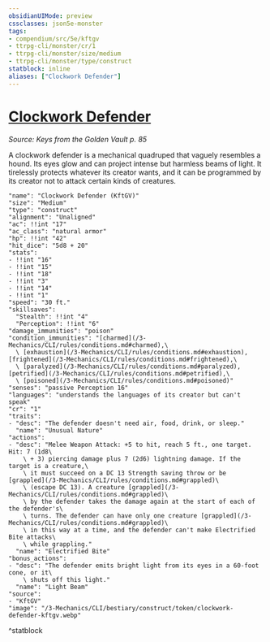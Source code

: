 ```yaml
---
obsidianUIMode: preview
cssclasses: json5e-monster
tags:
- compendium/src/5e/kftgv
- ttrpg-cli/monster/cr/1
- ttrpg-cli/monster/size/medium
- ttrpg-cli/monster/type/construct
statblock: inline
aliases: ["Clockwork Defender"]
---
```

# [Clockwork Defender](3-Mechanics\CLI\bestiary\construct/clockwork-defender-kftgv.md)
*Source: Keys from the Golden Vault p. 85*  

A clockwork defender is a mechanical quadruped that vaguely resembles a hound. Its eyes glow and can project intense but harmless beams of light. It tirelessly protects whatever its creator wants, and it can be programmed by its creator not to attack certain kinds of creatures.

```statblock
"name": "Clockwork Defender (KftGV)"
"size": "Medium"
"type": "construct"
"alignment": "Unaligned"
"ac": !!int "17"
"ac_class": "natural armor"
"hp": !!int "42"
"hit_dice": "5d8 + 20"
"stats":
- !!int "16"
- !!int "15"
- !!int "18"
- !!int "3"
- !!int "14"
- !!int "1"
"speed": "30 ft."
"skillsaves":
  "Stealth": !!int "4"
  "Perception": !!int "6"
"damage_immunities": "poison"
"condition_immunities": "[charmed](/3-Mechanics/CLI/rules/conditions.md#charmed),\
  \ [exhaustion](/3-Mechanics/CLI/rules/conditions.md#exhaustion), [frightened](/3-Mechanics/CLI/rules/conditions.md#frightened),\
  \ [paralyzed](/3-Mechanics/CLI/rules/conditions.md#paralyzed), [petrified](/3-Mechanics/CLI/rules/conditions.md#petrified),\
  \ [poisoned](/3-Mechanics/CLI/rules/conditions.md#poisoned)"
"senses": "passive Perception 16"
"languages": "understands the languages of its creator but can't speak"
"cr": "1"
"traits":
- "desc": "The defender doesn't need air, food, drink, or sleep."
  "name": "Unusual Nature"
"actions":
- "desc": "Melee Weapon Attack: +5 to hit, reach 5 ft., one target. Hit: 7 (1d8\
    \ + 3) piercing damage plus 7 (2d6) lightning damage. If the target is a creature,\
    \ it must succeed on a DC 13 Strength saving throw or be [grappled](/3-Mechanics/CLI/rules/conditions.md#grappled)\
    \ (escape DC 13). A creature [grappled](/3-Mechanics/CLI/rules/conditions.md#grappled)\
    \ by the defender takes the damage again at the start of each of the defender's\
    \ turns. The defender can have only one creature [grappled](/3-Mechanics/CLI/rules/conditions.md#grappled)\
    \ in this way at a time, and the defender can't make Electrified Bite attacks\
    \ while grappling."
  "name": "Electrified Bite"
"bonus_actions":
- "desc": "The defender emits bright light from its eyes in a 60-foot cone, or it\
    \ shuts off this light."
  "name": "Light Beam"
"source":
- "KftGV"
"image": "/3-Mechanics/CLI/bestiary/construct/token/clockwork-defender-kftgv.webp"
```
^statblock
